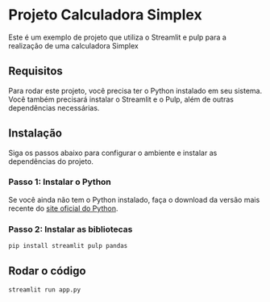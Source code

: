 # Projeto Calculadora Simplex

Este é um exemplo de projeto que utiliza o Streamlit e pulp para a realização de uma calculadora Simplex

## Requisitos

Para rodar este projeto, você precisa ter o Python instalado em seu sistema. Você também precisará instalar o Streamlit e o Pulp, além de outras dependências necessárias.

## Instalação

Siga os passos abaixo para configurar o ambiente e instalar as dependências do projeto.

### Passo 1: Instalar o Python

Se você ainda não tem o Python instalado, faça o download da versão mais recente do [site oficial do Python](https://www.python.org/downloads/).

### Passo 2: Instalar as bibliotecas

```bash
pip install streamlit pulp pandas
```

## Rodar o código

```bash
streamlit run app.py
```
